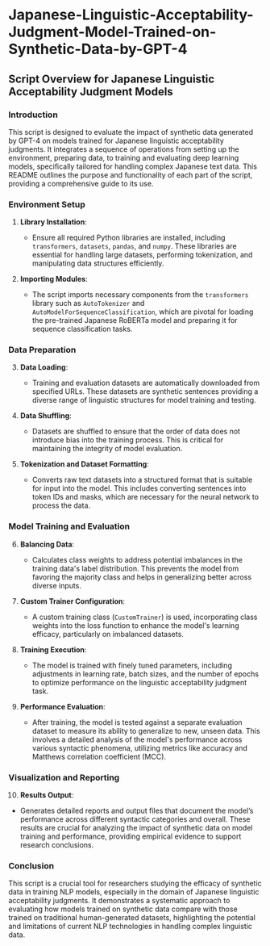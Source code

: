 # Japanese-Linguistic-Acceptability-Judgment-Model-Trained-on-Synthetic-Data-by-GPT-4

## Script Overview for Japanese Linguistic Acceptability Judgment Models

### Introduction

This script is designed to evaluate the impact of synthetic data generated by GPT-4 on models trained for Japanese linguistic acceptability judgments. It integrates a sequence of operations from setting up the environment, preparing data, to training and evaluating deep learning models, specifically tailored for handling complex Japanese text data. This README outlines the purpose and functionality of each part of the script, providing a comprehensive guide to its use.

### Environment Setup

1. **Library Installation**:
   - Ensure all required Python libraries are installed, including `transformers`, `datasets`, `pandas`, and `numpy`. These libraries are essential for handling large datasets, performing tokenization, and manipulating data structures efficiently.

2. **Importing Modules**:
   - The script imports necessary components from the `transformers` library such as `AutoTokenizer` and `AutoModelForSequenceClassification`, which are pivotal for loading the pre-trained Japanese RoBERTa model and preparing it for sequence classification tasks.

### Data Preparation

3. **Data Loading**:
   - Training and evaluation datasets are automatically downloaded from specified URLs. These datasets are synthetic sentences providing a diverse range of linguistic structures for model training and testing.

4. **Data Shuffling**:
   - Datasets are shuffled to ensure that the order of data does not introduce bias into the training process. This is critical for maintaining the integrity of model evaluation.

5. **Tokenization and Dataset Formatting**:
   - Converts raw text datasets into a structured format that is suitable for input into the model. This includes converting sentences into token IDs and masks, which are necessary for the neural network to process the data.

### Model Training and Evaluation

6. **Balancing Data**:
   - Calculates class weights to address potential imbalances in the training data's label distribution. This prevents the model from favoring the majority class and helps in generalizing better across diverse inputs.

7. **Custom Trainer Configuration**:
   - A custom training class (`CustomTrainer`) is used, incorporating class weights into the loss function to enhance the model's learning efficacy, particularly on imbalanced datasets.

8. **Training Execution**:
   - The model is trained with finely tuned parameters, including adjustments in learning rate, batch sizes, and the number of epochs to optimize performance on the linguistic acceptability judgment task.

9. **Performance Evaluation**:
   - After training, the model is tested against a separate evaluation dataset to measure its ability to generalize to new, unseen data. This involves a detailed analysis of the model's performance across various syntactic phenomena, utilizing metrics like accuracy and Matthews correlation coefficient (MCC).

### Visualization and Reporting

10. **Results Output**:
   - Generates detailed reports and output files that document the model’s performance across different syntactic categories and overall. These results are crucial for analyzing the impact of synthetic data on model training and performance, providing empirical evidence to support research conclusions.

### Conclusion

This script is a crucial tool for researchers studying the efficacy of synthetic data in training NLP models, especially in the domain of Japanese linguistic acceptability judgments. It demonstrates a systematic approach to evaluating how models trained on synthetic data compare with those trained on traditional human-generated datasets, highlighting the potential and limitations of current NLP technologies in handling complex linguistic data.

